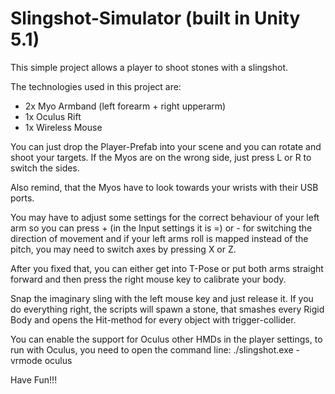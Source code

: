 # Slingshot-Simulator (built in Unity 5.1)

This simple project allows a player to shoot stones with a slingshot.

The technologies used in this project are:
- 2x Myo Armband (left forearm + right upperarm)
- 1x Oculus Rift
- 1x Wireless Mouse

You can just drop the Player-Prefab into your scene and you can rotate and shoot your targets.
If the Myos are on the wrong side, just press L or R to switch the sides.

Also remind, that the Myos have to look towards your wrists with their USB ports.

You may have to adjust some settings for the correct behaviour of your left arm so you can press + (in the Input settings it is =) or -
for switching the direction of movement and if your left arms roll is mapped instead of the pitch, you may need to switch axes by pressing X or Z.

After you fixed that, you can either get into T-Pose or put both arms straight forward and then press the right mouse key to calibrate your body.

Snap the imaginary sling with the left mouse key and just release it. If you do everything right, the scripts will spawn a stone,
that smashes every Rigid Body and opens the Hit-method for every object with trigger-collider.

You can enable the support for Oculus other HMDs in the player settings, to run with Oculus, you need to open the command line:
./slingshot.exe -vrmode oculus

Have Fun!!!